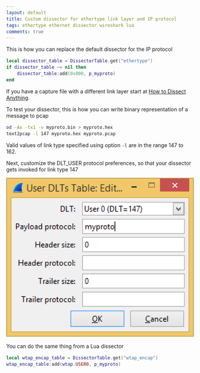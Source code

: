 ```yaml
---
layout: default
title: Custom dissector for ethertype link layer and IP protocol
tags: ethertype ethernet dissector wireshark lua
comments: true
---
```


This is how you can replace the default dissector for the IP protocol

```lua
local dissector_table = DissectorTable.get("ethertype")
if dissector_table ~= nil then
    dissector_table:add(0x800, p_myproto)
end
```

If you have a capture file with a different link layer start at [How to Dissect Anything](http://wiki.wireshark.org/HowToDissectAnything).

To test your dissector, this is how you can write binary representation of a message to pcap

```bash
od -Ax -tx1 -v myproto.bin > myproto.hex
text2pcap -l 147 myproto.hex myproto.pcap
```

Valid values of link type specified using option `-l` are in the range 147 to 162.

Next, customize the DLT_USER protocol preferences, so that your dissector gets invoked for link type 147

![DLT_USER protocol preference](/assets/img/wireshark-dlt-preferences.png)

You can do the same thing from a Lua dissector

```lua
local wtap_encap_table = DissectorTable.get("wtap_encap")
wtap_encap_table:add(wtap.USER0, p_myproto)
```
